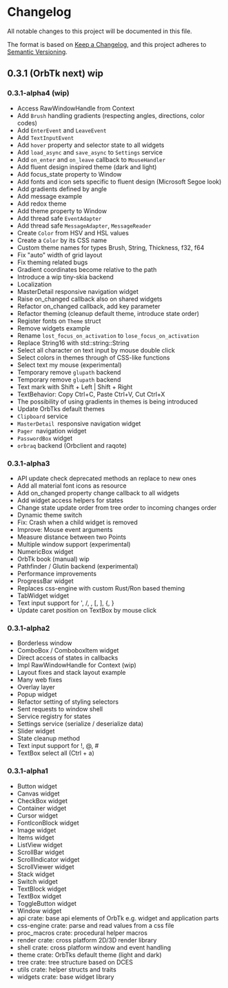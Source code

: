 # Changelog
All notable changes to this project will be documented in this file.

The format is based on [Keep a Changelog](https://keepachangelog.com/en/1.0.0/),
and this project adheres to [Semantic Versioning](https://semver.org/spec/v2.0.0.html).

## 0.3.1 (OrbTk next) wip

### 0.3.1-alpha4 (wip)

* Access RawWindowHandle from Context
* Add `Brush` handling gradients (respecting angles, directions, color codes)
* Add `EnterEvent` and `LeaveEvent`
* Add `TextInputEvent`
* Add `hover` property and selector state to all widgets
* Add `load_async` and `save_async` to `Settings` service
* Add `on_enter` and `on_leave` callback to `MouseHandler`
* Add fluent design inspired theme (dark and light)
* Add focus_state property to Window
* Add fonts and icon sets specific to fluent design (Microsoft Segoe look)
* Add gradients defined by angle
* Add message example
* Add redox theme
* Add theme property to Window
* Add thread safe `EventAdapter`
* Add thread safe `MessageAdapter`, `MessageReader`
* Create `Color` from HSV and HSL values
* Create a `Color` by its CSS name
* Custom theme names for types Brush, String, Thickness, f32, f64
* Fix "auto" width of grid layout
* Fix theming related bugs
* Gradient coordinates become relative to the path
* Introduce a wip tiny-skia backend
* Localization
* MasterDetail responsive navigation widget
* Raise on_changed callback also on shared widgets
* Refactor on_changed callback, add key parameter
* Refactor theming (cleanup default theme, introduce state order)
* Register fonts on `Theme` struct
* Remove widgets example
* Rename `lost_focus_on_activation` to `lose_focus_on_activation`
* Replace String16 with std::string::String
* Select all character on text input by mouse double click
* Select colors in themes through of CSS-like functions
* Select text my mouse (experimental)
* Temporary remove `glupath` backend
* Temporary remove `glupath` backend
* Text mark with Shift + Left | Shift + Right
* TextBehavior: Copy Ctrl+C, Paste Ctrl+V, Cut Ctrl+X
* The possibility of using gradients in themes is being introduced
* Update OrbTks default themes
* `Clipboard` service
* `MasterDetail `responsive navigation widget
* `Pager `navigation widget
* `PasswordBox` widget
* `orbraq` backend (Orbclient and raqote)

### 0.3.1-alpha3

* API update check deprecated methods an replace to new ones
* Add all material font icons as resource
* Add on_changed property change callback to all widgets
* Add widget access helpers for states
* Change state update order from tree order to incoming changes order
* Dynamic theme switch
* Fix: Crash when a child widget is removed
* Improve: Mouse event arguments
* Measure distance between two Points
* Multiple window support (experimental)
* NumericBox widget
* OrbTk book (manual) wip
* Pathfinder / Glutin backend (experimental)
* Performance improvements
* ProgressBar widget
* Replaces css-engine with custom Rust/Ron based theming
* TabWidget widget
* Text input support for ', /, \, [, ], {, }
* Update caret position on TextBox by mouse click

### 0.3.1-alpha2

* Borderless window
* ComboBox / ComboboxItem widget
* Direct access of states in callbacks
* Impl RawWindowHandle for Context (wip)
* Layout fixes and stack layout example
* Many web fixes
* Overlay layer
* Popup widget
* Refactor setting of styling selectors
* Sent requests to window shell
* Service registry for states
* Settings service (serialize / deserialize data)
* Slider widget
* State cleanup method
* Text input support for !, @, #
* TextBox select all (Ctrl + a)

### 0.3.1-alpha1

* Button widget
* Canvas widget
* CheckBox widget
* Container widget
* Cursor widget
* FontIconBlock widget
* Image widget
* Items widget
* ListView widget
* ScrollBar widget
* ScrollIndicator widget
* ScrollViewer widget
* Stack widget
* Switch widget
* TextBlock widget
* TextBox widget
* ToggleButton widget
* Window widget
* api crate: base api elements of OrbTk e.g. widget and application parts
* css-engine crate: parse and read values from a css file
* proc_macros crate: procedural helper macros
* render crate: cross platform 2D/3D render library
* shell crate: cross platform window and event handling
* theme crate: OrbTks default theme (light and dark)
* tree crate: tree structure based on DCES
* utils crate: helper structs and traits
* widgets crate: base widget library
